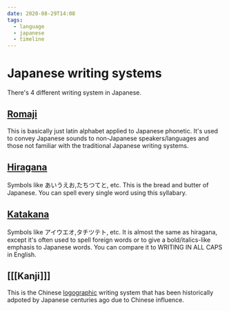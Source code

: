 ```yaml
---
date: 2020-08-29T14:08
tags:
  - language
  - japanese
  - timeline
---
```


# Japanese writing systems

There's 4 different writing system in Japanese.

## [Romaji](https://en.wikipedia.org/wiki/Romanization_of_Japanese)

This is basically just latin alphabet applied to Japanese phonetic. It's used to
convey Japanese sounds to non-Japanese speakers/languages and those not familiar
with the traditional Japanese writing systems.

## [Hiragana](https://www.imabi.net/hiragana.htm)

Symbols like あいうえお,たちつてと, etc. This is the bread and butter of
Japanese. You can spell every single word using this syllabary.

## [Katakana](https://www.imabi.net/katakana.htm)

Symbols like アイウエオ,タチツテト, etc. It is almost the same as hiragana,
except it's often used to spell foreign words or to give a bold/italics-like
emphasis to Japanese words. You can compare it to WRITING IN ALL CAPS in
English.

## [[[Kanji]]]

This is the Chinese [logographic](https://en.wikipedia.org/wiki/Logogram)
writing system that has been historically adpoted by Japanese centuries ago due
to Chinese influence.
